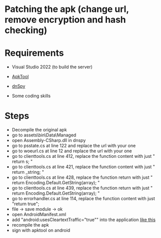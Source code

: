 # Patching the apk (change url, remove encryption and hash checking)
# Requirements
- Visual Studio 2022 (to build the server)
- [ApkTool](https://apktool.org/docs/install)
- [dnSpy](https://github.com/dnSpyEx/dnSpy)

- Some coding skills

# Steps
- Decompile the original apk
- go to assets\bin\Data\Managed
- open Assembly-CSharp.dll in dnspy
- go to psstate.cs at line 122 and replace the url with your one
- go to woeurl.cs at line 12 and replace the url with your one
- go to clienttools.cs at line 412, replace the function content with just " return s; "
- go to clienttools.cs at line 421, replace the function content with just " return _string; "
- go to clienttools.cs at line 428, replace the function return with just " return Encoding.Default.GetString(array); "
- go to clienttools.cs at line 439, replace the function return with just " return Encoding.Default.GetString(array); "
- go to errorhandler.cs at line 114, replace the function content with just "return true";
- file -> save module -> ok
- open AndroidManifest.xml
- add "android:usesCleartextTraffic="true"" into the application [like this](https://imgur.com/a/n8gdD0I)
- recompile the apk
- sign with apktool on android
